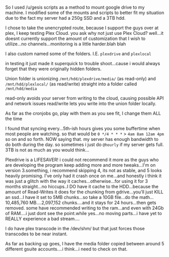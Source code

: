 So I used /u/gesis scripts as a method to mount google drive to my machine. I modified some of the mounts and scripts to better fit my situation due to the fact my server had a 250g SSD and a 3TB hdd.

I chose to take the unencrypted route, because I support the guys over at plex, I keep testing Plex Cloud. you ask why not just use Plex Cloud? well...it doesnt currently support the amount of customization that I wish to utilize...no channels...monitoring is a little harder.blah blah

I also custom named some of the folders. I.E. `plexdrive` and `plexlocal` 

in testing it just made it superquick to trouble shoot...cause i would always forget that they were originally hidden folders.


Union folder is unionizing `/mnt/hdd/plexdrive/media/` (as read-only) and `/mnt/hdd/plexlocal/` (as read/write) straight into a folder called `/mnt/hdd/media`

read-only avoids your server from writing to the cloud, causing possible API and network issues
read/write lets you write into the union folder locally.


As far as the cronjobs go, play with them as you see fit, I change them ALL the time

I found that syncing every...5th-ish hours gives you some buffertime when most people are watching. so that would be `0 */4 * * *` > `4am 8am 12am 4pm` so on and so forth. NOW saying that. my server has enough bandwidth to do both during the day. so sometimes i just do `@hourly` if my server gets full. 3TB is not as much as you would think...

Plexdrive is a LIFESAVER! i could not recommend it more as the guys who are developing the program keep adding more and more tweaks...I'm on version 3.something, i recommend skipping 4, its not as stable, and 5 looks heavily promising. I've only had it crash once on me...and honestly i think it was just a glitch with the way it caches...otherwise...for using it for 3 months straight...no hiccups..I DO have it cache to the HDD...because the amount of Read-Writes it does for the chunking from gdrive...you'll just KILL an ssd...I have it set to 5MB chunks...so take a 10GB file...do the math... 10,485,760 MB....2,097,152 chunks....and it stays for 24 hours...then gets removed. some have recommended writing to the ram...and even with 24Gb of RAM....i just dont see the point.while yes...no moving parts...i have yet to REALLY experience a bad stream....

I do have plex transcode in the /dev/shm/ but that just forces those transcodes to be near instant.

As far as backing up goes, I have the media folder copied between around 5 different gsuite accounts....i think...i need to check on that.